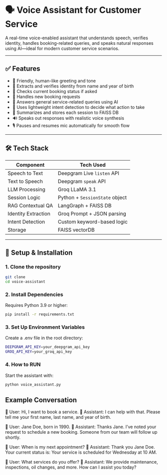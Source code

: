 # 🗣️ Voice Assistant for Customer Service

A real-time voice-enabled assistant that understands speech, verifies identity, handles booking-related queries, and speaks natural responses using AI—ideal for modern customer service scenarios.

---

## ✅ Features

- 👋 Friendly, human-like greeting and tone
- 🔐 Extracts and verifies identity from name and year of birth
- 📅 Checks current booking status if asked
- 📝 Handles new booking requests
- 💬 Answers general service-related queries using AI
- 🧠 Uses lightweight intent detection to decide what action to take
- 🧾 Summarizes and stores each session to FAISS DB
- 🔊 Speaks out responses with realistic voice synthesis
- 🎙️ Pauses and resumes mic automatically for smooth flow

---

## 🛠️ Tech Stack

| Component            | Tech Used                      |
|----------------------|--------------------------------|
| Speech to Text       | Deepgram Live `listen` API     |
| Text to Speech       | Deepgram `speak` API           |
| LLM Processing       | Groq LLaMA 3.1                 |
| Session Logic        | Python + `SessionState` object |
| RAG Contextual QA    | LangGraph + FAISS DB           |
| Identity Extraction  | Groq Prompt + JSON parsing     |
| Intent Detection     | Custom keyword-based logic     |
| Storage              | FAISS vectorDB                 |

---

## 🚀 Setup & Installation

### 1. Clone the repository

```bash
git clone 
cd voice-assistant
```
### 2. Install Dependencies
Requires Python 3.9 or higher:
```bash
pip install -r requirements.txt
```

### 3. Set Up Environment Variables
Create a .env file in the root directory:
```bash
DEEPGRAM_API_KEY=your_deepgram_api_key
GROQ_API_KEY=your_groq_api_key
```

### 4. How to RUN
Start the assistant with:
```bash
python voice_assistant.py
```

## Example Conversation
👤 User: Hi, I want to book a service.
🤖 Assistant: I can help with that. Please tell me your first name, last name, and year of birth.

👤 User: Jane Doe, born in 1990.
🤖 Assistant: Thanks Jane. I’ve noted your request to schedule a new booking. Someone from our team will follow up shortly.

👤 User: When is my next appointment?
🤖 Assistant: Thank you Jane Doe. Your current status is: Your service is scheduled for Wednesday at 10 AM.

👤 User: What services do you offer?
🤖 Assistant: We provide maintenance, inspections, oil changes, and more. How can I assist you today?
